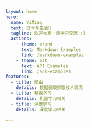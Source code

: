 ```yaml
---
layout: home
hero:
  name: YiMing
  text: 技术与生活🤗
  tagline: 欢迎大家一起学习交流 :)
  actions:
    - theme: brand
      text: Markdown Examples
      link: /markdown-examples
    - theme: alt
      text: API Examples
      link: /api-examples
features:
  - title: 爬虫
    details: 数据获取抓取技术交流
  - title: 机器学习
    details: 机器学习相关
  - title: 深度学习
    details: 深度学习相关

---
```


